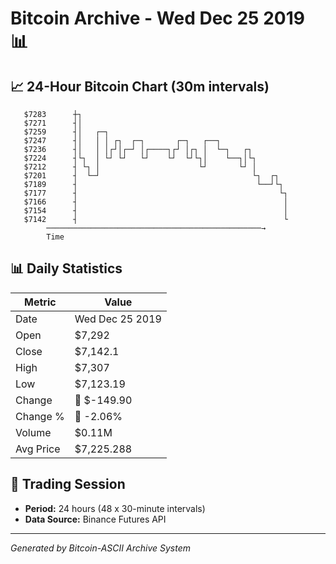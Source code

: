 # Bitcoin Archive - Wed Dec 25 2019 📊

## 📈 24-Hour Bitcoin Chart (30m intervals)

```
   $7283      ┼┐                                               
   $7271      ┤│                                               
   $7259      ┤│   ┌─┐                                         
   $7247      ┤│   │ │ ┌┐  ┌─┐       ┌─┐   ┌──┐                
   $7236      ┤│   │ │┌┘│┌─┘ │┌────┐┌┘ │┌┐ │  └─┐   ┌┐         
   $7224      ┤└┐  │ └┘ └┘   └┘    └┘  └┘└┐│    └──┐│└┐        
   $7212      ┤ └┐ │                      └┘       └┘ │        
   $7201      ┤  └─┘                                  └┐  ┌┐   
   $7189      ┤                                        └──┘└┐  
   $7177      ┤                                             └┐ 
   $7166      ┤                                              │ 
   $7154      ┤                                              │ 
   $7142      ┤                                              └ 
        ────────────────────────────────────────────────→
        Time
```

## 📊 Daily Statistics

| Metric | Value |
|--------|-------|
| Date | Wed Dec 25 2019 |
| Open | $7,292 |
| Close | $7,142.1 |
| High | $7,307 |
| Low | $7,123.19 |
| Change | 🔴 $-149.90 |
| Change % | 🔴 -2.06% |
| Volume | $0.11M |
| Avg Price | $7,225.288 |

## 📅 Trading Session

- **Period:** 24 hours (48 x 30-minute intervals)
- **Data Source:** Binance Futures API

---
*Generated by Bitcoin-ASCII Archive System*
